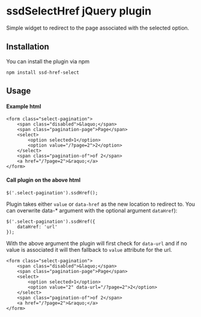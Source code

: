 # ssdSelectHref jQuery plugin

Simple widget to redirect to the page associated with the selected option.

## Installation

You can install the plugin via npm

```
npm install ssd-href-select
```

## Usage

#### Example html

```
<form class="select-pagination">
    <span class="disabled">&laquo;</span>
    <span class="pagination-page">Page</span>
    <select>
        <option selected>1</option>
        <option value="/?page=2">2</option>
    </select>
    <span class="pagination-of">of 2</span>
    <a href="/?page=2">&raquo;</a>
</form>
```

#### Call plugin on the above html

```
$('.select-pagination').ssdHref();
```

Plugin takes either `value` or `data-href` as the new location to redirect to.
You can overwrite data-* argument with the optional argument `dataHref`):

```
$('.select-pagination').ssdHref({
    dataHref: 'url'
});
```

With the above argument the plugin will first check for `data-url` and if no value is associated it will then fallback to `value` attribute for the url.

```
<form class="select-pagination">
    <span class="disabled">&laquo;</span>
    <span class="pagination-page">Page</span>
    <select>
        <option selected>1</option>
        <option value="2" data-url="/?page=2">2</option>
    </select>
    <span class="pagination-of">of 2</span>
    <a href="/?page=2">&raquo;</a>
</form>
```